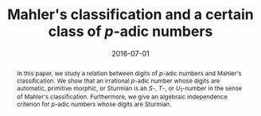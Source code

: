 ---
# Documentation: https://wowchemy.com/docs/managing-content/

title: "Mahler's classification and a certain class of $p$-adic numbers"
authors: ["Tomohiro Ooto"]
date: 2016-07-01
doi: ""

# Schedule page publish date (NOT publication's date).
publishDate: 2016-10-26T22:55:29+09:00

# Publication type.
# Legend: 0 = Uncategorized; 1 = Conference paper; 2 = Journal article;
# 3 = Preprint / Working Paper; 4 = Report; 5 = Book; 6 = Book section;
# 7 = Thesis; 8 = Patent
publication_types: ["2"]

# Publication name and optional abbreviated publication name.
publication: "RIMS Kôkyûroku Bessatsu, B58, 177--190"
publication_short: ""

abstract: "
In this paper, we study a relation between digits of $p$-adic numbers and Mahler's classification.
We show that an irrational $p$-adic number whose digits are automatic, primitive morphic, or Sturmian is an $S$-, $T$-, or $U_1$-number in the sense of Mahler's classification.
Furthermore, we give an algebraic independence criterion for $p$-adic numbers whose digits are Sturmian."

# Summary. An optional shortened abstract.
summary: ""

tags: ["peer-reviewed"]
categories: []
featured: false

# Custom links (optional).
#   Uncomment and edit lines below to show custom links.
# links:
# - name: Follow
#   url: https://twitter.com
#   icon_pack: fab
#   icon: twitter

url_pdf: https://repository.kulib.kyoto-u.ac.jp/dspace/bitstream/2433/243583/1/B58-09.pdf
url_code:
url_dataset:
url_poster:
url_project:
url_slides:
url_source:
url_video:

# Featured image
# To use, add an image named `featured.jpg/png` to your page's folder.
# Focal points: Smart, Center, TopLeft, Top, TopRight, Left, Right, BottomLeft, Bottom, BottomRight.
image:
  caption: ""
  focal_point: ""
  preview_only: false

# Associated Projects (optional).
#   Associate this publication with one or more of your projects.
#   Simply enter your project's folder or file name without extension.
#   E.g. `internal-project` references `content/project/internal-project/index.md`.
#   Otherwise, set `projects: []`.
projects: []

# Slides (optional).
#   Associate this publication with Markdown slides.
#   Simply enter your slide deck's filename without extension.
#   E.g. `slides: "example"` references `content/slides/example/index.md`.
#   Otherwise, set `slides: ""`.
slides: ""
---